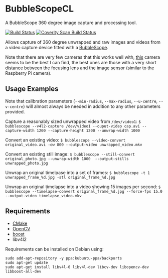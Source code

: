 BubbleScopeCL
=============

A BubbleScope 360 degree image capture and processing tool.

[![Build Status](https://travis-ci.org/DanNixon/BubbleScopeCL.svg?branch=master)](https://travis-ci.org/DanNixon/BubbleScopeCL)
<a href="https://scan.coverity.com/projects/2865">
  <img alt="Coverity Scan Build Status"
       src="https://scan.coverity.com/projects/2865/badge.svg"/>
</a>

Allows capture of 360 degree unwrapped and raw images and videos from a video
capture device fitted with a [BubbleScope](http://store.bubblepix.com/).

Note that there are very few cameras that this works well with,
[this](http://www.maplin.co.uk/p/zyno-1080p-hd-webcam-a98la) camera seems to be
the best I can find, the best ones are those with a very short distance between
the focusing lens and the image sensor (similar to the Raspberry Pi camera).

Usage Examples
--------------

Note that calibration parameters (`--min-radius`, `--max-radius`, `--u-centre`,
`--v-centre`) will almost always be needed in addition to any other parameters
provided.

Capture a reasonably sized unwrapped video from `/dev/video1`: `$ bubblescope
--v4l2-capture /dev/video1 --ouput-video cap.avi --capture-width 1200
--capture-height 1200 --unwrap-width 1000`

Convert an existing video: `$ bubblescope --video-convert original_video.avi -ow
800 --output-video unwrapped_video.mkv`

Convert an existing still image: `$ bubblescope --still-convert
original_photo.jpg --unwrap-width 1000  --output-stills unwrapped_photo.jpg`

Unwrap an original timelpase into a set of frames: `$ bubblescope -t 1
unwrapped_frame_%d.jpg -stl original_frame_%d.jpg`

Unwrap an original timelapse into a video showing 15 images per second: `$
bubblescope --timelapse-convert original_frame_%d.jpg --force-fps 15.0
--output-video timelapse_video.mkv`

Requirements
------------

  - [CMake](http://www.cmake.org)
  - [OpenCV](http://opencv.org)
  - [boost](http://www.boost.org)
  - libv4l2

Requirements can be installed on Debian using:

```
sudo add-apt-repository -y ppa:kubuntu-ppa/backports
sudo apt-get update
sudo apt-get install libv4l-0 libv4l-dev libcv-dev libopencv-dev libboost-all-dev
```
